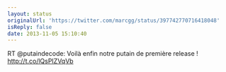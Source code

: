 ```yaml
---
layout: status
originalUrl: 'https://twitter.com/marcgg/status/397742770716418048'
isReply: false
date: 2013-11-05 15:10:40
---
```


RT @putaindecode: Voilà enfin notre putain de première release ! http://t.co/lQsPIZVqVb
